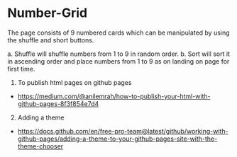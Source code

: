 # Number-Grid

The page consists of 9 numbered cards which can be manipulated by using the shuffle and short buttons.

a. Shuffle will shuffle numbers from 1 to 9 in random order.
b. Sort will sort it in ascending order and place numbers from 1 to 9 as on landing on page for first time.

1. To publish html pages on github pages 
- https://medium.com/@anilemrah/how-to-publish-your-html-with-github-pages-8f3f854e7d4

2. Adding a theme
- https://docs.github.com/en/free-pro-team@latest/github/working-with-github-pages/adding-a-theme-to-your-github-pages-site-with-the-theme-chooser
